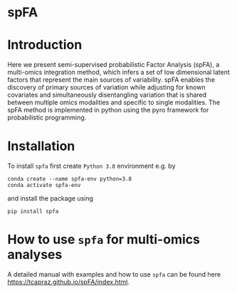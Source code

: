 # spFA

# Introduction

Here we present semi-supervised probabilistic Factor Analysis (spFA), a multi-omics integration method, which infers a set of low dimensional latent factors that represent the main sources of variability. spFA enables the discovery of primary sources of variation while adjusting for known covariates and simultaneously disentangling variation that is shared between multiple omics modalities and specific to single modalities. The spFA method is implemented in python using the pyro framework for probabilistic programming.


# Installation

To install `spfa` first create `Python 3.8` environment e.g. by

```
conda create --name spfa-env python=3.8
conda activate spfa-env
```

and install the package using 

```
pip install spfa
```



# How to use `spfa` for multi-omics analyses

A detailed manual with examples and how to use `spfa` can be found here https://tcapraz.github.io/spFA/index.html.


